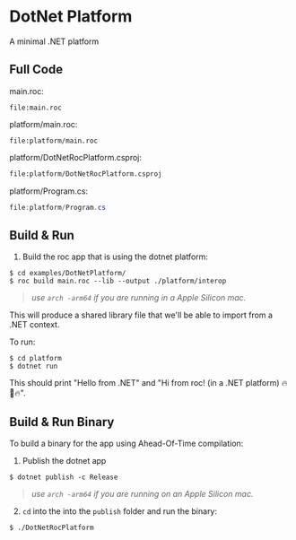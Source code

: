 # DotNet Platform 

A minimal .NET platform

## Full Code

main.roc:
```roc
file:main.roc
```

platform/main.roc:
```roc
file:platform/main.roc
```

platform/DotNetRocPlatform.csproj:
```xml
file:platform/DotNetRocPlatform.csproj
```

platform/Program.cs:
```csharp
file:platform/Program.cs
```

## Build & Run 

1. Build the roc app that is using the dotnet platform:

```cli
$ cd examples/DotNetPlatform/
$ roc build main.roc --lib --output ./platform/interop
```
> _use `arch -arm64` if you are running in a Apple Silicon mac._

This will produce a shared library file that we'll be able to import from a .NET context.

To run:
```cli
$ cd platform
$ dotnet run
```
This should print "Hello from .NET" and "Hi from roc! (in a .NET platform) 🔥🦅🔥".


## Build & Run Binary

To build a binary for the app using Ahead-Of-Time compilation:

1. Publish the dotnet app
```cli
$ dotnet publish -c Release
```
> _use `arch -arm64` if you are running on an Apple Silicon mac._

2. `cd` into the into the `publish` folder and run the binary:
```cli
$ ./DotNetRocPlatform
```
